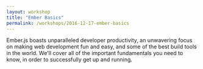 ```yaml
---
layout: workshop
title: "Ember Basics"
permalink: /workshops/2016-12-17-ember-basics
---
```

Ember.js boasts unparalleled developer productivity, an unwavering focus on making web development fun and easy, and some of the best build tools in the world. We'll cover all of the important fundamentals you need to know, in order to successfully get up and running.

<!--break-->
